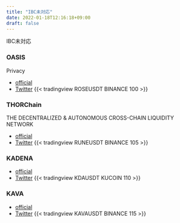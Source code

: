 ```yaml
---
title: "IBC未対応"
date: 2022-01-18T12:16:18+09:00
draft: false
---
```


IBC未対応
### OASIS
Privacy
- [official](https://oasisprotocol.org/)
- [Twitter](https://twitter.com/oasisprotocol)
{{< tradingview ROSEUSDT BINANCE 100 >}}


### THORChain 
THE DECENTRALIZED
& AUTONOMOUS
CROSS-CHAIN
LIQUIDITY NETWORK
- [official](https://thorchain.org/)
- [Twitter](https://twitter.com/THORChain)
{{< tradingview RUNEUSDT BINANCE 105 >}}


### KADENA 
- [official](http://kadena.io/)
- [Twitter](https://twitter.com/kadena_io)
{{< tradingview KDAUSDT KUCOIN 110 >}}


### KAVA 
- [official](https://www.kava.io/)
- [Twitter](https://twitter.com/kava_platform)
{{< tradingview KAVAUSDT BINANCE 115 >}}

